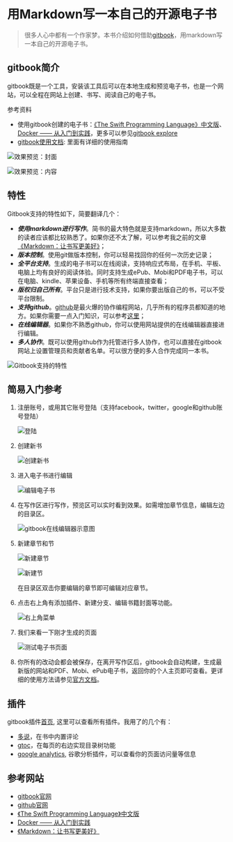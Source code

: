 # 用Markdown写一本自己的开源电子书

> 很多人心中都有一个作家梦。本书介绍如何借助[gitbook][gitbook]，用markdown写一本自己的开源电子书。

## gitbook简介

gitbook既是一个工具，安装该工具后可以在本地生成和预览电子书，也是一个网站，可以全程在网站上创建、书写、阅读自己的电子书。

参考资料

- 使用gitbook创建的电子书：[《The Swift Programming Language》中文版][3]、 [Docker —— 从入门到实践][4]，更多可以参见[gitbook explore][5]
- [gitbook使用文档][6]: 里面有详细的使用指南


![效果预览：封面](http://wenchao-img.qiniudn.com/44137-f50bc24e7e69f7cb.png)

![效果预览：内容](http://wenchao-img.qiniudn.com/44137-df39b8961767b774.png)


## 特性
Gitbook支持的特性如下，简要翻译几个：

- ***使用markdown进行写作***。简书的最大特色就是支持markdown，所以大多数的读者应该都比较熟悉了。如果你还不太了解，可以参考我之前的文章[《Markdown：让书写更美好》][1]；
- ***版本控制***。使用git做版本控制，你可以轻易找回你的任何一次历史记录；
- ***全平台支持***。生成的电子书可以在线阅读，支持响应式布局，在手机、平板、电脑上均有良好的阅读体验。同时支持生成ePub、Mobi和PDF电子书，可以在电脑、kindle、苹果设备、手机等所有终端直接查看；
- ***版权归自己所有***。平台只是进行技术支持，如果你要出版自己的书，可以不受平台限制。
- ***支持github***。[github][github]是最火爆的协作编程网站，几乎所有的程序员都知道的地方。如果你需要一点入门知识，可以参考[这里][2]；
- ***在线编辑器***。如果你不熟悉github，你可以使用网站提供的在线编辑器直接进行编辑。
- ***多人协作***。既可以使用github作为托管进行多人协作，也可以直接在gitbook网站上设置管理员和贡献者名单。可以很方便的多人合作完成同一本书。

![Gitbook支持的特性](http://wenchao-img.qiniudn.com/44137-a87b837936f99bc0.png)

## 简易入门参考

1. 注册账号，或用其它账号登陆（支持facebook，twitter，google和github账号登陆）

    ![登陆](http://wenchao-img.qiniudn.com/44137-e12bf5a4a950b722.png)

1. 创建新书

    ![创建新书](http://wenchao-img.qiniudn.com/44137-74c36b4a7cda19ac.png)

1. 进入电子书进行编辑

    ![编辑电子书](http://wenchao-img.qiniudn.com/44137-c756740a678302b4.png)

1. 在写作区进行写作，预览区可以实时看到效果。如需增加章节信息，编辑左边的目录区。

    ![gitbook在线编辑器示意图](http://wenchao-img.qiniudn.com/44137-5ed4fb5c672c0b08.png)

1. 新建章节和节

    ![新建章节](http://wenchao-img.qiniudn.com/44137-dc07f3c8fa0bcacd.png)

    ![新建节](http://wenchao-img.qiniudn.com/44137-a04d9173618843de.png)

    在目录区双击你要编辑的章节即可编辑对应章节。

1. 点击右上角有添加插件、新建分支、编辑书籍封面等功能。

    ![右上角菜单](http://wenchao-img.qiniudn.com/44137-24b0425673a24c9b.png)

1. 我们来看一下刚才生成的页面

    ![测试电子书页面](http://wenchao-img.qiniudn.com/44137-ab0fe3601169c7ae.png)

1. 你所有的改动会都会被保存，在离开写作区后，gitbook会自动构建，生成最新版的网站和PDF、Mobi、ePub电子书，返回你的个人主页即可查看。更详细的使用方法请参见[官方文档][6]。

## 插件
gitbook插件[首页][10], 这里可以查看所有插件。我用了的几个有：

- [多说][7]，在书中内置评论
- [gtoc][8]，在每页的右边实现目录树功能
- [google analytics][9], 谷歌分析插件，可以查看你的页面访问量等信息

## 参考网站

- [gitbook官网][gitbook]
- [github官网][github]
- [《The Swift Programming Language》中文版][3]
- [Docker —— 从入门到实践][4]
- [《Markdown：让书写更美好》][1]

[gitbook]: https://www.gitbook.com/
[github]: https://github.com/
[1]: http://www.jianshu.com/p/17fdcf17bbb4
[2]: http://jingyan.baidu.com/article/f7ff0bfc7181492e27bb1360.html
[3]: http://numbbbbb.gitbooks.io/-the-swift-programming-language-/
[4]: http://yeasy.gitbooks.io/docker_practice/
[5]: https://www.gitbook.com/explore
[6]: http://help.gitbook.io/index.html
[7]: http://plugins.gitbook.com/plugin/duoshuo
[8]: http://plugins.gitbook.com/plugin/gtoc
[9]: http://plugins.gitbook.com/plugin/ga
[10]: http://plugins.gitbook.com/

